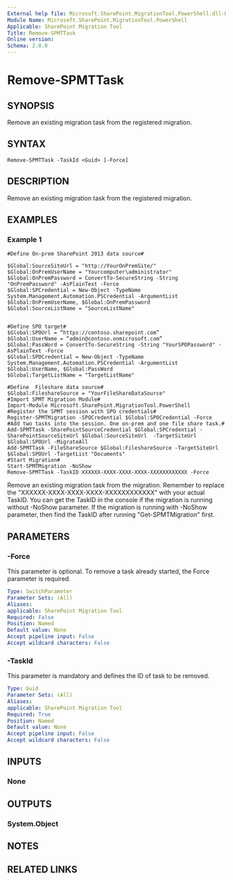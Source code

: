 ```yaml
---
External help file: Microsoft.SharePoint.MigrationTool.PowerShell.dll-Help.xml
Module Name: Microsoft.SharePoint.MigrationTool.PowerShell
Applicable: SharePoint Migration Tool
Title: Remove-SPMTTask
Online version: 
Schema: 2.0.0
---
```


# Remove-SPMTTask

## SYNOPSIS
Remove an existing migration task from the registered migration.

## SYNTAX

```
Remove-SPMTTask -TaskId <Guid> [-Force]
```

## DESCRIPTION
Remove an existing migration task from the registered migration.

## EXAMPLES

### Example 1
```
#Define On-prem SharePoint 2013 data source#

$Global:SourceSiteUrl = "http://YourOnPremSite/"
$Global:OnPremUserName = "Yourcomputer\administrator"
$Global:OnPremPassword = ConvertTo-SecureString -String "OnPremPassword" -AsPlainText -Force 
$Global:SPCredential = New-Object -TypeName System.Management.Automation.PSCredential -ArgumentList $Global:OnPremUserName, $Global:OnPremPassword
$Global:SourceListName = "SourceListName"


#Define SPO target#
$Global:SPOUrl = “https://contoso.sharepoint.com”
$Global:UserName = “admin@contoso.onmicrosoft.com”
$Global:PassWord = ConvertTo-SecureString -String "YourSPOPassword" -AsPlainText -Force
$Global:SPOCredential = New-Object -TypeName System.Management.Automation.PSCredential -ArgumentList $Global:UserName, $Global:PassWord
$Global:TargetListName = "TargetListName"

#Define  Fileshare data source#
$Global:FileshareSource = "YourFileShareDataSource"
#Import SPMT Migration Module#
Import-Module Microsoft.SharePoint.MigrationTool.PowerShell
#Register the SPMT session with SPO credentials#
Register-SPMTMigration -SPOCredential $Global:SPOCredential -Force 
#Add two tasks into the session. One on-prem and one file share task.#
Add-SPMTTask -SharePointSourceCredential $Global:SPCredential -SharePointSourceSiteUrl $Global:SourceSiteUrl  -TargetSiteUrl $Global:SPOUrl -MigrateAll 
Add-SPMTTask -FileShareSource $Global:FileshareSource -TargetSiteUrl $Global:SPOUrl -TargetList "Documents"
#Start Migration#
Start-SPMTMigration -NoShow 
Remove-SPMTTask -TaskID XXXXXX-XXXX-XXXX-XXXX-XXXXXXXXXXXX -Force
```

Remove an existing migration task from the migration. Remember to replace the "XXXXXX-XXXX-XXXX-XXXX-XXXXXXXXXXXX" with your actual TaskID. You can get the TaskID in the console if the migration is running without -NoShow parameter. If the migration is running with -NoShow parameter, then find the TaskID after running "Get-SPMTMigration" first. 
## PARAMETERS

### -Force
This parameter is optional. To remove a task already started, the Force parameter is required. 

```yaml
Type: SwitchParameter
Parameter Sets: (All)
Aliases: 
applicable: SharePoint Migration Tool
Required: False
Position: Named
Default value: None
Accept pipeline input: False
Accept wildcard characters: False
```

### -TaskId
This parameter is mandatory and defines the ID of task to be removed.

```yaml
Type: Guid
Parameter Sets: (All)
Aliases: 
applicable: SharePoint Migration Tool
Required: True
Position: Named
Default value: None
Accept pipeline input: False
Accept wildcard characters: False
```

## INPUTS

### None


## OUTPUTS

### System.Object

## NOTES

## RELATED LINKS

